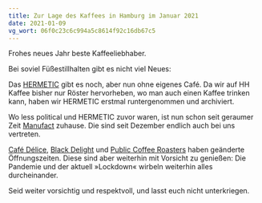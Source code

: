 ```yaml
---
title: Zur Lage des Kaffees in Hamburg im Januar 2021
date: 2021-01-09
vg_wort: 06f0c23c6c994a5c8614f92c16db67c5
---
```


Frohes neues Jahr beste Kaffeeliebhaber.

Bei soviel Füßestillhalten gibt es nicht viel Neues:

Das [HERMETIC](/cafes/hermetic/) gibt es noch, aber nun ohne eigenes Café. Da wir auf HH Kaffee bisher nur Röster hervorheben, wo man auch einen Kaffee trinken kann, haben wir HERMETIC erstmal runtergenommen und archiviert.

Wo less political und HERMETIC zuvor waren, ist nun schon seit geraumer Zeit [Manufact](/cafes/manufact/) zuhause. Die sind seit Dezember endlich auch bei uns vertreten.

[Café Délice](/cafes/cafe-delice/), [Black Delight](/cafes/black-delight/) und [Public Coffee Roasters](/cafes/public/) haben geänderte Öffnungszeiten. Diese sind aber weiterhin mit Vorsicht zu genießen: Die Pandemie und der aktuell »Lockdown« wirbeln weiterhin alles durcheinander.

Seid weiter vorsichtig und respektvoll, und lasst euch nicht unterkriegen.